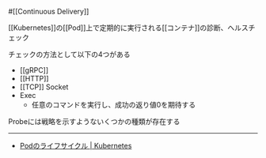 #[[Continuous Delivery]]

[[Kubernetes]]の[[Pod]]上で定期的に実行される[[コンテナ]]の診断、ヘルスチェック

チェックの方法として以下の4つがある
- [[gRPC]]
- [[HTTP]]
- [[TCP]] Socket
- Exec
  - 任意のコマンドを実行し、成功の返り値0を期待する

Probeには戦略を示すようないくつかの種類が存在する

---

- [Podのライフサイクル | Kubernetes](https://kubernetes.io/ja/docs/concepts/workloads/pods/pod-lifecycle/#container-probes)
